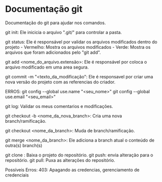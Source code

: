 # Documentação git

Documentação do git  para ajudar nos comandos.

git init: Ele inicicia o arquivo ".git/" para controlar a pasta.

git status: Ele é responsável por validar os arquivos modificados dentro do projeto
    - Vermelho: Mostra os arquivos modificados
    - Verde: Mostra os arquivos que foram adicionados pelo "git add".

git add <nome_do_arquivo.extensão>: Ele é responsável por coloca o arquivo modificado em uma area segura.

git commit -m "<texto_da_modificação": Ele é responsavel por criar uma nova versão do projeto com as referencias do criador.

ERROS: 
git config --global use.name "<seu_nome>"
git config --global use.email "<seu_email>"

git log: Validar os meus comentarios e modificações.

git checkout -b <nome_da_nova_branch>: Cria uma nova branch/ramificação.

git checkout <nome_da_branch>: Muda de branch/ramificação.

git merge <nome_da_branch>: Ele adiciona a branch atual o conteúdo de outra(s) branch(s)

git clone <url>: Baixa o projeto do repositório.
git push: envia alteração para o repositório.
git pull: Puxa as alterações do repositório.

Possíveis Erros:
403: Apagando as credencias, gerenciamento de credenciais
